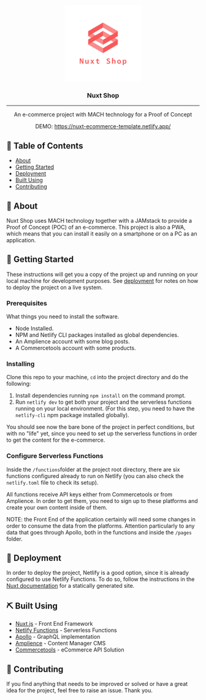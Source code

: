 <p align="center">
  <a href="" rel="noopener">
 <img width=200px height=200px src='./static/icon.png' alt="Project logo"></a>
</p>

<h3 align="center">Nuxt Shop</h3>

---

<p align="center"> An e-commerce project with MACH technology for a Proof of Concept
    <br> 
</p>
<p align="center"> DEMO: <a href='https://nuxt-ecommerce-template.netlify.app/'>https://nuxt-ecommerce-template.netlify.app/</a>
    <br> 
</p>

## 📝 Table of Contents

- [About](#about)
- [Getting Started](#getting_started)
- [Deployment](#deployment)
- [Built Using](#built_using)
- [Contributing](#contributing)

## 🧐 About <a name = "about"></a>

Nuxt Shop uses MACH technology together with a JAMstack to provide a Proof of Concept (POC) of an e-commerce. This project is also a PWA, which means that you can install it easily on a smartphone or on a PC as an application.

## 🏁 Getting Started <a name = "getting_started"></a>

These instructions will get you a copy of the project up and running on your local machine for development purposes. See [deployment](#deployment) for notes on how to deploy the project on a live system.

### Prerequisites

What things you need to install the software.

- Node Installed.
- NPM and Netlify CLI packages installed as global dependencies.
- An Amplience account with some blog posts.
- A Commercetools account with some products.

### Installing

Clone this repo to your machine, `cd` into the project directory and do the following:

1. Install dependencies running `npm install` on the command prompt.
2. Run `netlify dev` to get both your project and the serverless functions running on your local environment. (For this step, you need to have the `netlify-cli` npm package installed globally).

You should see now the bare bone of the project in perfect conditions, but with no "life" yet, since you need to set up the serverless functions in order to get the content for the e-commerce.

### Configure Serverless Functions

Inside the `/functions`folder at the project root directory, there are six functions configured already to run on Netlify (you can also check the `netlify.toml` file to check its setup).

All functions receive API keys either from Commercetools or from Amplience. In order to get them, you need to sign up to these platforms and create your own content inside of them.

NOTE: the Front End of the application certainly will need some changes in order to consume the data from the platforms. Attention particularly to any data that goes through Apollo, both in the functions and inside the `/pages` folder.

## 🚀 Deployment <a name = "deployment"></a>

In order to deploy the project, Netlify is a good option, since it is already configured to use Netlify Functions. To do so, follow the instructions in the [Nuxt documentation](https://nuxtjs.org/docs/2.x/deployment/netlify-deployment) for a statically generated site.

## ⛏️ Built Using <a name = "built_using"></a>

- [Nuxt.js](https://nuxtjs.org/) - Front End Framework
- [Netlify Functions](https://www.netlify.com/products/functions/) - Serverless Functions
- [Apollo](https://www.apollographql.com/) - GraphQL implementation
- [Amplience](https://amplience.com/) - Content Manager CMS
- [Commercetools](https://commercetools.com/) - eCommerce API Solution

## 💪 Contributing <a name = "contributing"></a>

If you find anything that needs to be improved or solved or have a great idea for the project, feel free to raise an issue. Thank you.
